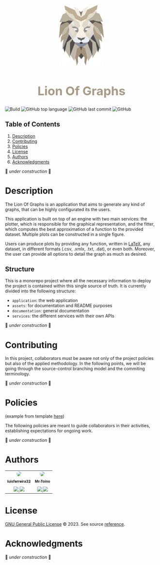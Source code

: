 <div align="center">
  <a href="https://github.com/MrToino/lion-of-graphs">
    <img src="assets/logo.png" alt="Logo" height="200">
  </a>
  <br>
  <h1 style="color:#A89B86;font-weight:bold;font-size:40px;">Lion Of Graphs</h1>
</div>


![Build](https://img.shields.io/github/actions/workflow/status/MrToino/lion-of-graphs/pr-checker.yml?label=Build&style=flat&logo=github)
![GitHub top language](https://img.shields.io/github/languages/top/MrToino/lion-of-graphs?label=Python&style=flat&logo=Python)
![GitHub last commit](https://img.shields.io/github/last-commit/MrToino/lion-of-graphs?label=Last%20Commit&style=flat)
![GitHub](https://img.shields.io/github/license/MrToino/lion-of-graphs?label=License&style=flat&color=orange)



## Table of Contents

<ol>
  <li><a href="#description">Description</a></li>
  <li><a href="#contributing">Contributing</a></li>
  <li><a href="#policies">Policies</a></li>
  <li><a href="#license">License</a></li>
  <li><a href="#authors">Authors</a></li>
  <li><a href="#acknowledgments">Acknowledgments</a></li>
</ol>

🚧 *under construction* 🚧

# Description

The Lion Of Graphs is an application that aims to generate any kind of graphs, that can be highly configurated its the users.

This application is built on top of an engine with two main services: the plotter, which is responsible for the graphical representation, and the fitter, which computes the best approximation of a function to the provided dataset. Multiple plots can be constructed in a single figure.

Users can produce plots by providing any function, written in [LaTeX](https://www.latex-project.org/), any dataset, in different formats (.csv, .xmlx, .txt, .dat), or even both. Moreover, the user can provide all options to detail the graph as much as desired.

## Structure

This is a monorepo project where all the necessary information to deploy the project is contained within this single source of truth. 
It is currently divided into the following structure:
- `application`: the web application
- `assets`: for documentation and README purposes
- `documentation`: general documentation
- `services`: the different services with their own APIs

🚧 *under construction* 🚧

# Contributing

In this project, collaborators must be aware not only of the project policies but also of the applied methodology. In the following points, we will be going through the source-control branching model and the commiting terminology.

🚧 *under construction* 🚧

# Policies
(example from template [here](https://betterscientificsoftware.github.io/A-Team-Tools/TeamPoliciesTemplate.html))

The following policies are meant to guide collaborators in their activities, establishing expectations for ongoing work.

🚧 *under construction* 🚧

# Authors

<table>
  <tbody>
    <tr>
      <td align="center">
        <a href="https://github.com/luisferreira32">
          <img src="https://github.com/luisferreira32.png" width="100px" style="border-radius:100%"/>
          <br /><sub><b>luisferreira32</b></sub><br />
        </a>
        <a href="https://www.linkedin.com/in/lu%C3%ADs-morgado-ferreira-90a558142/" title="LinkedIn">
        <img src="https://cdn.jsdelivr.net/gh/dmhendricks/signature-social-icons/icons/round-flat-filled/50px/linkedin.png" width="20" style="margin-top:10px"/>
        </a>
        <a href="https://discord.com/users/279263718486048768" title="Discord">
        <img src="https://cdn.jsdelivr.net/gh/dmhendricks/signature-social-icons/icons/round-flat-filled/50px/discord.png" width="20" style="margin-top:10px"/>
        </a>
      </td>
      <td align="center">
        <a href="https://github.com/MrToino">
          <img src="https://github.com/MrToino.png" width="100px;" style="border-radius:100%"/>
          <br /><sub><b>Mr Toino</b></sub><br />
        </a>
        <a href="https://www.linkedin.com/in/ant%C3%B3nio-medeiros-fernandes/" title="LinkedIn">
        <img src="https://cdn.jsdelivr.net/gh/dmhendricks/signature-social-icons/icons/round-flat-filled/50px/linkedin.png" width="20" style="margin-top:10px"/>
        </a>
        <a href="https://discord.com/users/318061313374814219" title="Discord">
        <img src="https://cdn.jsdelivr.net/gh/dmhendricks/signature-social-icons/icons/round-flat-filled/50px/discord.png" width="20" style="margin-top:10px"/>
        </a>
      </td>
    </tr>
  </tbody>
</table>

# License

[GNU General Public License](./LICENSE) © 2023. See source [reference](https://www.gnu.org/licenses/gpl-3.0.en.html).


# Acknowledgments

🚧 *under construction* 🚧